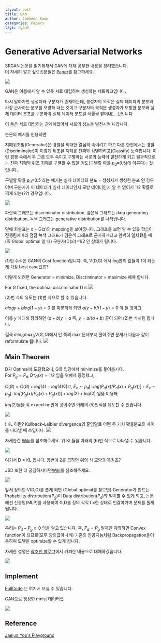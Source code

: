 ```yaml
---
layout: post
title: GAN
author: Jaeheon Kwon
categories: Papers
tags: [gan]
---
```




# Generative Adversarial Networks

SRGAN 논문을 읽기위해서 GAN에 대해 공부한 내용을 정리했습니다.  
더 자세히 알고 싶으신분들은 [Paper]( https://arxiv.org/pdf/1406.2661.pdf )를 참고하세요.

<img src = "https://del-luna.github.io/images/GAN/8.PNG">

GAN은 이름에서 알 수 있듯 서로 대립하며 생성하는 네트워크입니다.

다시 말하자면 생성자와 구분자가 존재하는데,
생성자의 목적은 실제 데이터의 분포와 가장 근사하는 분포를 모방해 내는 것이고
구분자의 목적은 생성자가 모방한 분포와 실제 데이터 분포를 구분하여 실제 데이터 분포일 확률을 뱉어내는 것입니다.

이 둘은 서로 대립하는 관계에있어서 서로의 성능을 발전시켜 나갑니다.

논문의 예시를 인용하면

 지폐위조범(Generator)은 경찰을 최대한 열심히 속이려고 하고 다른 한편에서는 경찰(Discriminator)이 이렇게 위조된 지폐를 진짜와 감별하려고(Classify) 노력합니다.
이런 경쟁 속에서 두 그룹 모두 속이고 구별하는 서로의 능력이 발전하게 되고 결과적으로는 진짜 지폐와 위조 지폐를 구별할 수 없을 정도(구별할 확률 $p_d$=0.5)에 이른다는 것 입니다. 

구별할 확률 $p_d$=0.5 라는 얘기는 실제 데이터의 분포 = 생성자가 생성한 분포 인 경우이며 구분자가 이 데이터가 실제 데이터인지 모방 데이터인지 알 수 없어서 1/2 확률로 찍게 되는(??) 경우입니다.


<img src = "https://del-luna.github.io/images/GAN/0.PNG">

파란색 그래프는 discriminator distribution, 검은색 그래프는 data generating distribution, 녹색 그래프는 generative distribution를 나타냅니다.

밑에 화살표는 x = G(z)의 mapping을 보여줍니다.
그래프를 보면 알 수 있듯 학습이 진행됨에따라 점점 녹색 그래프가 검은색 그래프로 근사하게되고 완벽히 일치했을 때(즉 Global optimal 일 때) 구분자(D(x))=1/2 인 상태가 됩니다.

<img src = "https://del-luna.github.io/images/GAN/1.PNG">

(1)번 수식은 GAN의 Cost function입니다.
즉, V(D,G) 에서 log안의 값들이 1이 되는게 가장 best case겠죠?

이렇게 되려면 Generator = minimize, Discriminator = maximize 해야 합니다.

For G fixed, the optimal discriminator D is
<img src = "https://del-luna.github.io/images/GAN/2.PNG">

(2)번 식의 유도는 (1)번 식으로 할 수 있습니다.

$alogy + blog(1-y)=0$ 를 미분하게 되면 $a/y - b/(1-y)=0$ 이 될 것이고,

이를 $y$ 에대해 정리하면 $(a+b)y = a$ 즉, $y = a/(a+b)$  꼴이 되어 (2)번 식처럼 됩니다.

결국  $min_G max_D V(G,D)$에서 안 쪽의 max 문제부터 풀어주면 문제가 다음과 같이 reformulate 됩니다.
<img src = "https://del-luna.github.io/images/GAN/4.PNG">

## Main Theorem  

D가 Optimal에 도달했으니, G의 입장에서 minimize를 풀어봅시다.  
For $P_g = P_d, D*_G(x) = 1/2$ 임을 위에서 증명했고,

 $C(G) = C(G) + log(4) - log(4)$이고,
$E_x∼p_d[−log(P_d(x)/P_d(x)+P_g(x))]+E_x∼p_g[−log(P_g(x)/P_d(x)+P_g(x))] + log(2) + log(2)$ 임을 이용해

$log(2)$들을 각 expection안에 넣어주면 아래의 (5)번식을 유도할 수 있습니다.

<img src = "https://del-luna.github.io/images/GAN/5.PNG">

! KL 이란?
Kullback–Leibler divergence의 줄임말로 어떤 두 가지 확률분포의 차이를 나타낼 때 쓰입니다.
<img src = "https://del-luna.github.io/images/GAN/KL.PNG">

자세한건 [Wiki]( [https://en.wikipedia.org/wiki/Kullback%E2%80%93Leibler_divergence](https://en.wikipedia.org/wiki/Kullback–Leibler_divergence) )를 참조해주세요.
위 KL들을 아래의 (6)번 식으로 나타낼 수 있습니다.

<img src = "https://del-luna.github.io/images/GAN/JSD.PNG">

여기서 D = KL 입니다. 양변에 2를 곱하면 위의 식 모양과 똑같죠?

JSD 또한 더 궁금하시다면[Wiki]( [https://en.wikipedia.org/wiki/Jensen%E2%80%93Shannon_divergence](https://en.wikipedia.org/wiki/Jensen–Shannon_divergence) )를 참조해주세요.

<img src = "https://del-luna.github.io/images/GAN/6.PNG">

앞서 정의한 V(D,G)를 풀게 되면 (Global optimal를 찾으면) Generator가 만드는 Probability distribution($P_g$)이 Data distribution($P_d$)와 일치할 수 있게 되고,
논문에선 신경망(MLP)를 사용하여 G,D를 정의 각각 fix한 상태로 번갈아가며 문제를 풀게 됩니다.

<img src = "https://del-luna.github.io/images/GAN/7.PNG">

우리는 $P_d - P_g ≥ 0$ 임을 알고 있습니다. 
즉, $P_d = P_g$ 일때만 제외하면 Convex function이 되므로(모두 양의값이니까)
기존의 인공지능처럼 Backpropagation을이용하여 모델을 optimize할 수 있게 됩니다.

자세한 설명은 [참조한 블로그](http://jaejunyoo.blogspot.com/)에서 카피한 내용으로 대체하겠습니다.

<img src = "https://del-luna.github.io/images/GAN/proof.PNG">

## Implement

 [FullCode](https://github.com/jaeheondev/Implement_GANs) 는 여기서 보실 수 있습니다.

GAN으로 생성한 mnist 데이터셋

<img src = "https://del-luna.github.io/images/DCGAN/gan.gif">

## Reference

[Jaejun Yoo's Playground](http://jaejunyoo.blogspot.com/)
